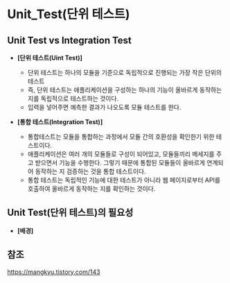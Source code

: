 # Unit_Test(단위 테스트)

## Unit Test vs Integration Test
+ **[단위 테스트(Uint Test)]**
    + 단위 테스트는 하나의 모듈을 기준으로 독립적으로 진행되는 가장 작은 단위의 테스트
    + 즉, 단위 테스트는 애플리케이션을 구성하는 하나의 기능이 올바르게 동작하는지를 독립적으로 테스트하는 것이다.
    + 입력을 넣어주면 예측한 결과가 나오도록 모듈 테스트를 한다.

+ **[통합 테스트(Integration Test)]**
    + 통합테스트는 모듈을 통합하는 과정에서 모듈 간의 호환성을 확인한기 위한 테스트이다.
    + 애플리케이션은 여러 개의 모듈들로 구성이 되어있고, 모듈들끼리 메세지를 주고 받으면서 기능을 수행한다. 그렇기 때문에 통합된 모듈들이 올바르게 연계되어 동작하는 지 검증하는 것을 통합 테스트이다.
    + 통합 테스트는 독립적인 기능에 대한 테스트가 아니라 웹 페이지로부터 API를 호출하여 올바르게 동작하는 지를 확인하는 것이다.

## Unit Test(단위 테스트)의 필요성

+ **[배경]**

## 참조
https://mangkyu.tistory.com/143